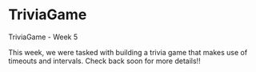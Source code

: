 # TriviaGame
TriviaGame - Week 5

This week, we were tasked with building a trivia game that makes use of timeouts and intervals. Check back soon for more details!!
